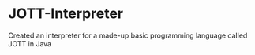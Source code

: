 # JOTT-Interpreter
Created an interpreter for a made-up basic programming language called JOTT in Java
